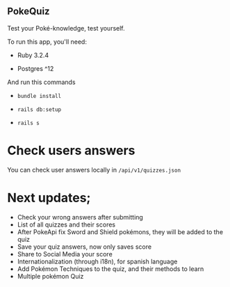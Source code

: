## PokeQuiz

Test your Poké-knowledge, test yourself.

To run this app, you'll need:

* Ruby 3.2.4

* Postgres ^12

And run this commands

* `bundle install`

* `rails db:setup`

* `rails s`

# Check users answers

You can check user answers locally in `/api/v1/quizzes.json`

# Next updates;

* Check your wrong answers after submitting
* List of all quizzes and their scores
* After PokeApi fix Sword and Shield pokémons, they will be added to the quiz
* Save your quiz answers, now only saves score
* Share to Social Media your score
* Internationalization (through i18n), for spanish language
* Add Pokémon Techniques to the quiz, and their methods to learn
* Multiple pokémon Quiz
